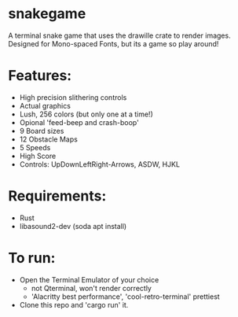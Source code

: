 # snakegame
A terminal snake game that uses the drawille crate to render images. 
Designed for Mono-spaced Fonts, but its a game so play around!

# Features:
  - High precision slithering controls
  - Actual graphics
  - Lush, 256 colors (but only one at a time!)
  - Opional 'feed-beep and crash-boop'
  - 9 Board sizes
  - 12 Obstacle Maps
  - 5 Speeds
  - High Score
  - Controls:  UpDownLeftRight-Arrows,  ASDW,  HJKL

# Requirements:
  - Rust
  - libasound2-dev (soda apt install)

# To run: 
  - Open the Terminal Emulator of your choice
    - not Qterminal, won't render correctly
    - 'Alacritty best performance', 'cool-retro-terminal' prettiest
  - Clone this repo and 'cargo run' it.


